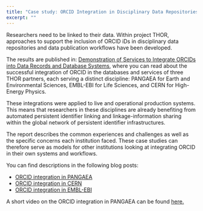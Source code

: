 ```yaml
---
title: "Case study: ORCID Integration in Disciplinary Data Repositories"
excerpt: ""
---
```

Researchers need to be linked to their data. Within project THOR, approaches to support the inclusion of ORCID iDs in disciplinary data repositories and data publication workflows have been developed.

The results are published in: [Demonstration of Services to Integrate ORCIDs into Data Records and Database Systems](10.5281/zenodo.58971), where you can read about the successful integration of ORCID in the databases and services of three THOR partners, each serving a distinct discipline: PANGAEA for Earth and Environmental Sciences, EMBL-EBI for Life Sciences, and CERN for High-Energy Physics.

These integrations were applied to live and operational production systems. This means that researchers in these disciplines are already benefiting from automated persistent identifier linking and linkage-information sharing within the global network of persistent identifier infrastructures.

The report describes the common experiences and challenges as well as the specific concerns each institution faced. These case studies can therefore serve as models for other institutions looking at integrating ORCID in their own systems and workflows.

You can find descriptions in the following blog posts:
* [ORCID integration in PANGAEA](https://project-thor.eu/2016/08/10/orcid-integration-in-pangaea/)
* [ORCID integration in CERN](https://project-thor.eu/2016/08/17/orcid-integration-series-cern/)
* [ORCID integration in EMBL-EBI](https://project-thor.eu/2016/08/24/orcid-integration-series-embl-ebi/)

A short video on the ORCID integration in PANGAEA can be found [here.](https://www.youtube.com/watch?v=Eg81xbbgzI0)